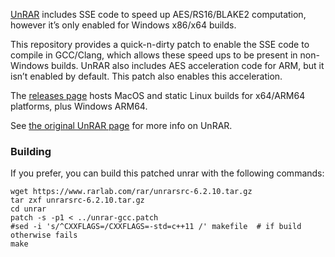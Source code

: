 [UnRAR](https://www.rarlab.com/rar_add.htm) includes SSE code to speed up AES/RS16/BLAKE2 computation, however it’s only enabled for Windows x86/x64 builds.

This repository provides a quick-n-dirty patch to enable the SSE code to compile in GCC/Clang, which allows these speed ups to be present in non-Windows builds.
UnRAR also includes AES acceleration code for ARM, but it isn’t enabled by default. This patch also enables this acceleration.

The [releases page](https://github.com/animetosho/unrar-patch/releases) hosts MacOS and static Linux builds for x64/ARM64 platforms, plus Windows ARM64.

See [the original UnRAR page](https://www.rarlab.com/rar_add.htm) for more info on UnRAR.

### Building

If you prefer, you can build this patched unrar with the following commands:

```
wget https://www.rarlab.com/rar/unrarsrc-6.2.10.tar.gz
tar zxf unrarsrc-6.2.10.tar.gz
cd unrar
patch -s -p1 < ../unrar-gcc.patch
#sed -i 's/^CXXFLAGS=/CXXFLAGS=-std=c++11 /' makefile  # if build otherwise fails
make
```

